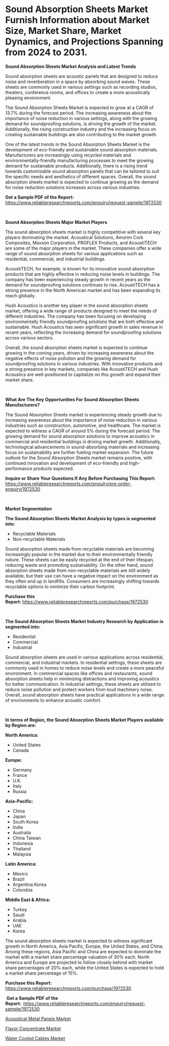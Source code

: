 <p><h1>Sound Absorption Sheets Market Furnish Information about Market Size, Market Share, Market Dynamics, and Projections Spanning from 2024 to 2031.</h1></p><p><strong>Sound Absorption Sheets Market Analysis and Latest Trends</strong></p>
<p><p>Sound absorption sheets are acoustic panels that are designed to reduce noise and reverberation in a space by absorbing sound waves. These sheets are commonly used in various settings such as recording studios, theaters, conference rooms, and offices to create a more acoustically pleasing environment.</p><p>The Sound Absorption Sheets Market is expected to grow at a CAGR of 13.7% during the forecast period. The increasing awareness about the importance of noise reduction in various settings, along with the growing demand for soundproofing solutions, is driving the growth of the market. Additionally, the rising construction industry and the increasing focus on creating sustainable buildings are also contributing to the market growth.</p><p>One of the latest trends in the Sound Absorption Sheets Market is the development of eco-friendly and sustainable sound absorption materials. Manufacturers are increasingly using recycled materials and environmentally-friendly manufacturing processes to meet the growing demand for sustainable products. Additionally, there is a rising trend towards customizable sound absorption panels that can be tailored to suit the specific needs and aesthetics of different spaces. Overall, the sound absorption sheets market is expected to continue growing as the demand for noise reduction solutions increases across various industries.</p></p>
<p><strong>Get a Sample PDF of the Report:&nbsp;</strong> <a href="https://www.reliableresearchreports.com/enquiry/request-sample/1972530">https://www.reliableresearchreports.com/enquiry/request-sample/1972530</a></p>
<p>&nbsp;</p>
<p><strong>Sound Absorption Sheets Major Market Players</strong></p>
<p><p>The sound absorption sheets market is highly competitive with several key players dominating the market. Acoustical Solutions, Amorim Cork Composites, Maxxon Corporation, PROFLEX Products, and AcoustiTECH are some of the major players in the market. These companies offer a wide range of sound absorption sheets for various applications such as residential, commercial, and industrial buildings.</p><p>AcoustiTECH, for example, is known for its innovative sound absorption products that are highly effective in reducing noise levels in buildings. The company has been experiencing steady growth in recent years as the demand for soundproofing solutions continues to rise. AcoustiTECH has a strong presence in the North American market and has been expanding its reach globally.</p><p>Hush Acoustics is another key player in the sound absorption sheets market, offering a wide range of products designed to meet the needs of different industries. The company has been focusing on developing environmentally friendly soundproofing solutions that are both effective and sustainable. Hush Acoustics has seen significant growth in sales revenue in recent years, reflecting the increasing demand for soundproofing solutions across various sectors.</p><p>Overall, the sound absorption sheets market is expected to continue growing in the coming years, driven by increasing awareness about the negative effects of noise pollution and the growing demand for soundproofing solutions in various industries. With innovative products and a strong presence in key markets, companies like AcoustiTECH and Hush Acoustics are well-positioned to capitalize on this growth and expand their market share.</p></p>
<p>&nbsp;</p>
<p><strong>What Are The Key Opportunities For Sound Absorption Sheets Manufacturers?</strong></p>
<p><p>The Sound Absorption Sheets market is experiencing steady growth due to increasing awareness about the importance of noise reduction in various industries such as construction, automotive, and healthcare. The market is expected to witness a CAGR of around 5% during the forecast period. The growing demand for sound absorption solutions to improve acoustics in commercial and residential buildings is driving market growth. Additionally, technological advancements in sound-absorbing materials and increasing focus on sustainability are further fueling market expansion. The future outlook for the Sound Absorption Sheets market remains positive, with continued innovation and development of eco-friendly and high-performance products expected.</p></p>
<p><strong>Inquire or Share Your Questions If Any Before Purchasing This Report:</strong> <a href="https://www.reliableresearchreports.com/enquiry/pre-order-enquiry/1972530">https://www.reliableresearchreports.com/enquiry/pre-order-enquiry/1972530</a></p>
<p>&nbsp;</p>
<p><strong>Market Segmentation</strong></p>
<p><strong>The Sound Absorption Sheets Market Analysis by types is segmented into:</strong></p>
<p><ul><li>Recyclable Materials</li><li>Non-recyclable Materials</li></ul></p>
<p><p>Sound absorption sheets made from recyclable materials are becoming increasingly popular in the market due to their environmentally friendly nature. These sheets can be easily recycled at the end of their lifespan, reducing waste and promoting sustainability. On the other hand, sound absorption sheets made from non-recyclable materials are still widely available, but their use can have a negative impact on the environment as they often end up in landfills. Consumers are increasingly shifting towards recyclable options to minimize their carbon footprint.</p></p>
<p><strong>Purchase this Report:&nbsp;</strong><a href="https://www.reliableresearchreports.com/purchase/1972530">https://www.reliableresearchreports.com/purchase/1972530</a></p>
<p>&nbsp;</p>
<p><strong>The Sound Absorption Sheets Market Industry Research by Application is segmented into:</strong></p>
<p><ul><li>Residential</li><li>Commercial</li><li>Industrial</li></ul></p>
<p><p>Sound absorption sheets are used in various applications across residential, commercial, and industrial markets. In residential settings, these sheets are commonly used in homes to reduce noise levels and create a more peaceful environment. In commercial spaces like offices and restaurants, sound absorption sheets help in minimizing distractions and improving acoustics for better communication. In industrial settings, these sheets are utilized to reduce noise pollution and protect workers from loud machinery noise. Overall, sound absorption sheets have practical applications in a wide range of environments to enhance acoustic comfort.</p></p>
<p>&nbsp;</p>
<p><strong>In terms of Region, the Sound Absorption Sheets Market Players available by Region are:</strong></p>
<p>
    <p> <strong> North America: </strong>
        <ul>
            <li>United States</li>
            <li>Canada</li>
        </ul>
        </p> 
    <p> <strong> Europe: </strong>
        <ul>
            <li>Germany</li>
            <li>France</li>
            <li>U.K.</li>
            <li>Italy</li>
            <li>Russia</li>
        </ul>
        </p> 
    <p> <strong> Asia-Pacific: </strong>
        <ul>
            <li>China</li>
            <li>Japan</li>
            <li>South Korea</li>
            <li>India</li>
            <li>Australia</li>
            <li>China Taiwan</li>
            <li>Indonesia</li>
            <li>Thailand</li>
            <li>Malaysia</li>
        </ul>
        </p> 
    <p> <strong> Latin America: </strong>
        <ul>
            <li>Mexico</li>
            <li>Brazil</li>
            <li>Argentina Korea</li>
            <li>Colombia</li>
        </ul>
        </p> 
    <p> <strong> Middle East & Africa: </strong>
        <ul>
            <li>Turkey</li>
            <li>Saudi</li>
            <li>Arabia</li>
            <li>UAE</li>
            <li>Korea</li>
        </ul>
    </p>
    </p>
<p><p>The sound absorption sheets market is expected to witness significant growth in North America, Asia Pacific, Europe, the United States, and China. Among these regions, Asia Pacific and China are expected to dominate the market with a market share percentage valuation of 30% each. North America and Europe are projected to follow closely behind with market share percentages of 20% each, while the United States is expected to hold a market share percentage of 15%.</p></p>
<p><strong>Purchase this Report: </strong><a href="https://www.reliableresearchreports.com/purchase/1972530">https://www.reliableresearchreports.com/purchase/1972530</a></p>
<p>&nbsp;<strong>Get a Sample PDF of the Report:&nbsp;&nbsp;</strong><a href="https://www.reliableresearchreports.com/enquiry/request-sample/1972530">https://www.reliableresearchreports.com/enquiry/request-sample/1972530</a></p>
<p><strong></strong></p>
<p><p><a href="https://github.com/gamblestampleyjenny50m5sl6/Market-Research-Report-List-1/blob/main/acoustical-metal-panels-market.md">Acoustical Metal Panels Market</a></p><p><a href="https://github.com/nicholepatriciadoylenwnrjr0/Market-Research-Report-List-1/blob/main/flavor-concentrate-market.md">Flavor Concentrate Market</a></p><p><a href="https://github.com/wwwkeltoum/Market-Research-Report-List-2/blob/main/water-cooled-cables-market.md">Water Cooled Cables Market</a></p></p>